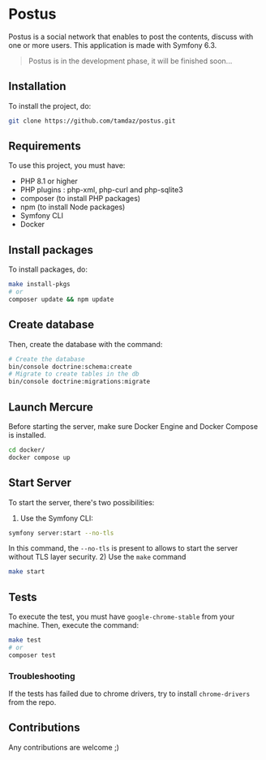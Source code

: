 # Postus

Postus is a social network that enables to post the contents, discuss with one or more users.
This application is made with Symfony 6.3.

> Postus is in the development phase, it will be finished soon...

## Installation
To install the project, do:
```bash
git clone https://github.com/tamdaz/postus.git
```

## Requirements
To use this project, you must have:
- PHP 8.1 or higher
- PHP plugins : php-xml, php-curl and php-sqlite3
- composer (to install PHP packages)
- npm (to install Node packages)
- Symfony CLI
- Docker

## Install packages
To install packages, do:
```bash
make install-pkgs
# or
composer update && npm update
```

## Create database
Then, create the database with the command:
```bash
# Create the database
bin/console doctrine:schema:create
# Migrate to create tables in the db
bin/console doctrine:migrations:migrate
```

## Launch Mercure
Before starting the server, make sure Docker Engine and Docker Compose is installed.
```bash
cd docker/
docker compose up
```

## Start Server
To start the server, there's two possibilities:
1) Use the Symfony CLI:
```bash
symfony server:start --no-tls
```
In this command, the `--no-tls` is present to allows to start the server without TLS layer security.
2) Use the `make` command
```bash
make start
```

## Tests
To execute the test, you must have `google-chrome-stable` from your machine.
Then, execute the command:
```bash
make test
# or
composer test
```
### Troubleshooting
If the tests has failed due to chrome drivers, try to install `chrome-drivers` from the repo.

## Contributions
Any contributions are welcome ;)